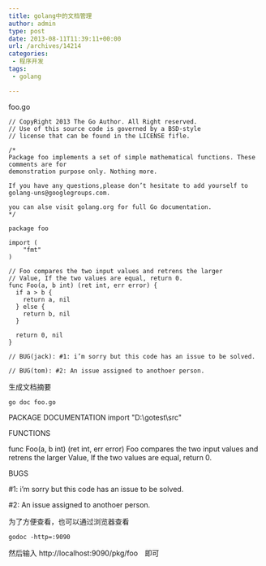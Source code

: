 ```yaml
---
title: golang中的文档管理
author: admin
type: post
date: 2013-08-11T11:39:11+00:00
url: /archives/14214
categories:
 - 程序开发
tags:
 - golang

---
```

foo.go
```
// CopyRight 2013 The Go Author. All Right reserved.
// Use of this source code is governed by a BSD-style
// license that can be found in the LICENSE fifle.

/*
Package foo implements a set of simple mathematical functions. These comments are for
demonstration purpose only. Nothing more.

If you have any questions,please don’t hesitate to add yourself to
golang-uns@googlegroups.com.

you can alse visit golang.org for full Go documentation.
*/

package foo

import (
	"fmt"
)

// Foo compares the two input values and retrens the larger
// Value, If the two values are equal, return 0.
func Foo(a, b int) (ret int, err error) {
  if a > b {
    return a, nil
  } else {
    return b, nil
  }

  return 0, nil
}

// BUG(jack): #1: i’m sorry but this code has an issue to be solved.

// BUG(tom): #2: An issue assigned to anothoer person.
```




生成文档摘要
```[/java]
go doc foo.go
```




PACKAGE DOCUMENTATION
import "D:\gotest\src"

FUNCTIONS

func Foo(a, b int) (ret int, err error)
Foo compares the two input values and retrens the larger Value, If the
two values are equal, return 0.

BUGS

#1: i’m sorry but this code has an issue to be solved.

#2: An issue assigned to anothoer person.

为了方便查看，也可以通过浏览器查看

```
godoc -http=:9090
```

然后输入 http://localhost:9090/pkg/foo　即可